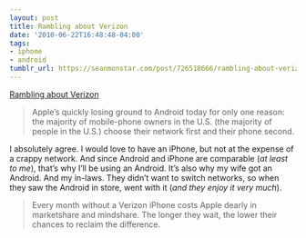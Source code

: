 ```yaml
---
layout: post
title: Rambling about Verizon
date: '2010-06-22T16:48:48-04:00'
tags:
- iphone
- android
tumblr_url: https://seanmonstar.com/post/726518666/rambling-about-verizon
---
```

[Rambling about Verizon](http://www.marco.org/725288444)  

> Apple’s quickly losing ground to Android today for only one reason: the majority of mobile-phone owners in the U.S. (the majority of people in the U.S.) choose their network first and their phone second.

I absolutely agree. I would love to have an iPhone, but not at the expense of a crappy network. And since Android and iPhone are comparable (_at least to me_), that’s why I’ll be using an Android. It’s also why my wife got an Android. And my in-laws. They didn’t want to switch networks, so when they saw the Android in store, went with it (_and they enjoy it very much_).

> Every month without a Verizon iPhone costs Apple dearly in marketshare and mindshare. The longer they wait, the lower their chances to reclaim the difference.

